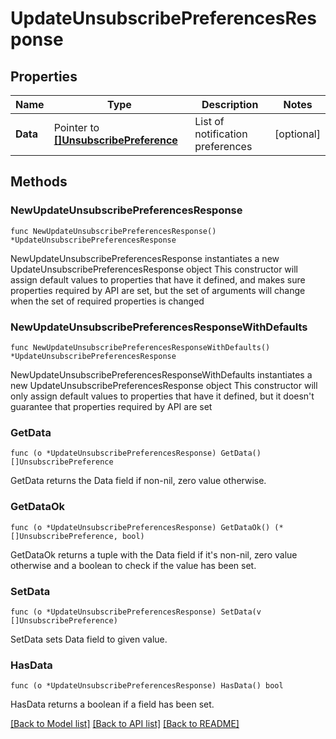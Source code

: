 # UpdateUnsubscribePreferencesResponse

## Properties

Name | Type | Description | Notes
------------ | ------------- | ------------- | -------------
**Data** | Pointer to [**[]UnsubscribePreference**](UnsubscribePreference.md) | List of notification preferences | [optional] 

## Methods

### NewUpdateUnsubscribePreferencesResponse

`func NewUpdateUnsubscribePreferencesResponse() *UpdateUnsubscribePreferencesResponse`

NewUpdateUnsubscribePreferencesResponse instantiates a new UpdateUnsubscribePreferencesResponse object
This constructor will assign default values to properties that have it defined,
and makes sure properties required by API are set, but the set of arguments
will change when the set of required properties is changed

### NewUpdateUnsubscribePreferencesResponseWithDefaults

`func NewUpdateUnsubscribePreferencesResponseWithDefaults() *UpdateUnsubscribePreferencesResponse`

NewUpdateUnsubscribePreferencesResponseWithDefaults instantiates a new UpdateUnsubscribePreferencesResponse object
This constructor will only assign default values to properties that have it defined,
but it doesn't guarantee that properties required by API are set

### GetData

`func (o *UpdateUnsubscribePreferencesResponse) GetData() []UnsubscribePreference`

GetData returns the Data field if non-nil, zero value otherwise.

### GetDataOk

`func (o *UpdateUnsubscribePreferencesResponse) GetDataOk() (*[]UnsubscribePreference, bool)`

GetDataOk returns a tuple with the Data field if it's non-nil, zero value otherwise
and a boolean to check if the value has been set.

### SetData

`func (o *UpdateUnsubscribePreferencesResponse) SetData(v []UnsubscribePreference)`

SetData sets Data field to given value.

### HasData

`func (o *UpdateUnsubscribePreferencesResponse) HasData() bool`

HasData returns a boolean if a field has been set.


[[Back to Model list]](../README.md#documentation-for-models) [[Back to API list]](../README.md#documentation-for-api-endpoints) [[Back to README]](../README.md)



